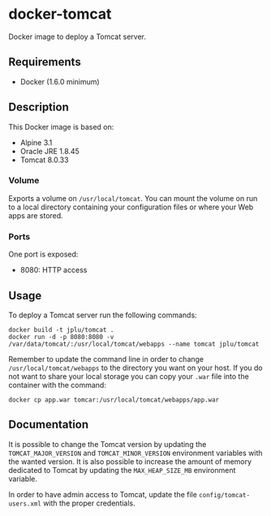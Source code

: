 # docker-tomcat
Docker image to deploy a Tomcat server.

## Requirements

* Docker (1.6.0 minimum)

## Description

This Docker image is based on:

* Alpine 3.1
* Oracle JRE 1.8.45
* Tomcat 8.0.33

### Volume

Exports a volume on ```/usr/local/tomcat```. You can mount the volume on run to a local directory containing your configuration files or where your Web apps are stored.

### Ports

One port is exposed:

* 8080: HTTP access

## Usage

To deploy a Tomcat server run the following commands:

```
docker build -t jplu/tomcat .
docker run -d -p 8080:8080 -v /var/data/tomcat/:/usr/local/tomcat/webapps --name tomcat jplu/tomcat
```

Remember to update the command line in order to change ```/usr/local/tomcat/webapps``` to the directory you want on your host. If you do not want to share your local storage you can copy your ```.war``` file into the container with the command:

```docker cp app.war tomcar:/usr/local/tomcat/webapps/app.war```

## Documentation

It is possible to change the Tomcat version by updating the ```TOMCAT_MAJOR_VERSION``` and ```TOMCAT_MINOR_VERSION``` environment variables with the wanted version. It is also possible to increase the amount of memory dedicated to Tomcat by updating the ```MAX_HEAP_SIZE_MB``` environment variable.

In order to have admin access to Tomcat, update the file ```config/tomcat-users.xml``` with the proper credentials.
